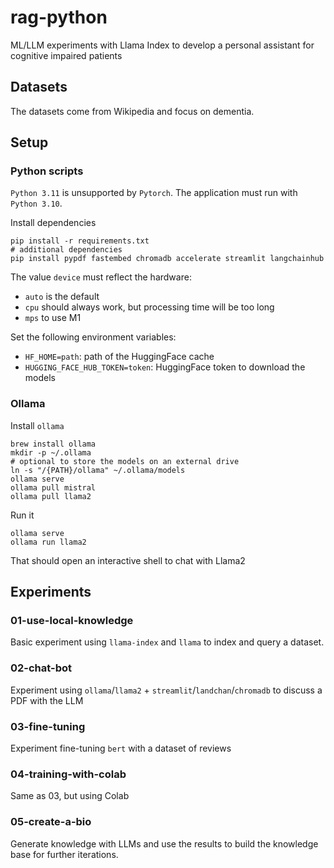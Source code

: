 # rag-python
ML/LLM experiments with Llama Index to develop a personal assistant for cognitive impaired patients

## Datasets

The datasets come from Wikipedia and focus on dementia. 

## Setup

### Python scripts

`Python 3.11` is unsupported by `Pytorch`. The application must run with `Python 3.10`.

Install dependencies
```shell
pip install -r requirements.txt
# additional dependencies
pip install pypdf fastembed chromadb accelerate streamlit langchainhub
```

The value `device` must reflect the hardware:
- `auto` is the default 
- `cpu` should always work, but processing time will be too long
- `mps` to use M1

Set the following environment variables:
- `HF_HOME=path`: path of the HuggingFace cache
- `HUGGING_FACE_HUB_TOKEN=token`: HuggingFace token to download the models

### Ollama

Install `ollama`

```shell
brew install ollama
mkdir -p ~/.ollama
# optional to store the models on an external drive
ln -s "/{PATH}/ollama" ~/.ollama/models
ollama serve
ollama pull mistral
ollama pull llama2
```

Run it

```shell
ollama serve
ollama run llama2
```

That should open an interactive shell to chat with Llama2

## Experiments

### 01-use-local-knowledge

Basic experiment using `llama-index` and `llama` to index and query a dataset.

### 02-chat-bot

Experiment using `ollama`/`llama2` + `streamlit`/`landchan`/`chromadb` to discuss a PDF with the LLM

### 03-fine-tuning

Experiment fine-tuning `bert` with a dataset of reviews

### 04-training-with-colab

Same as 03, but using Colab

### 05-create-a-bio

Generate knowledge with LLMs and use the results to build the knowledge base for further iterations.
